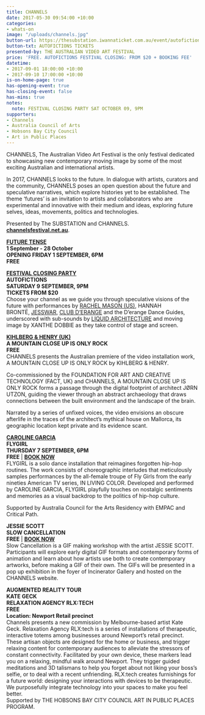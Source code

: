 ```yaml
---
title: CHANNELS
date: 2017-05-30 09:54:00 +10:00
categories:
- whats-on
image: "/uploads/channels.jpg"
button-url: https://thesubstation.iwannaticket.com.au/event/autofictions-channels-festival-closing-party-MTMyMjY
button-txt: AUTOFICTIONS TICKETS
presented-by: THE AUSTRALIAN VIDEO ART FESTIVAL
price: 'FREE. AUTOFICTIONS FESTIVAL CLOSING: FROM $20 + BOOKING FEE'
datetime:
- 2017-09-01 18:00:00 +10:00
- 2017-09-10 17:00:00 +10:00
is-on-home-page: true
has-opening-event: true
has-closing-event: false
has-mins: true
notes:
  note: FESTIVAL CLOSING PARTY SAT OCTOBER 09, 9PM
supporters:
- Channels
- Australia Council of Arts
- Hobsons Bay City Council
- Art in Public Places
---
```


CHANNELS, The Australian Video Art Festival is the only festival dedicated to showcasing new contemporary moving image by some of the most exciting Australian and international artists. 

In 2017, CHANNELS looks to the future. In dialogue with artists, curators and the community, CHANNELS poses an open question about the future and speculative narratives, which explore histories yet to be established. The theme ‘futures’ is an invitation to artists and collaborators who are experimental and innovative with their medium and ideas, exploring future selves, ideas, movements, politics and technologies.

Presented by The SUBSTATION and CHANNELS. <br> 
[**channelsfestival.net.au**](http://channelsfestival.net.au/).

[**FUTURE TENSE**](https://thesubstation.org.au/whats-on/future-tense/)<br>
**1 September - 28 October**<br>
**OPENING FRIDAY 1 SEPTEMBER, 6PM** <br>
**FREE** <br>

[**FESTIVAL CLOSING PARTY**](http://channelsfestival.net.au/program/party-festival-closing) <br>
**AUTOFICTIONS**<br>
**SATURDAY 9 SEPTEMBER, 9PM**<br>
**TICKETS FROM $20**<br>
Choose your channel as we guide you through speculative visions of the future with performances by [RACHEL MASON (US)](http://www.rachelannmason.com/), HANNAH BRONTË, [JESSWAR](https://www.facebook.com/Jesswaaaaar/), [CLUB D’ERANGE](https://www.facebook.com/clubderange) and the D’erange Dance Guides, underscored with sub-sounds by [LIQUID ARCHITECTURE](http://www.liquidarchitecture.org.au/) and moving image by XANTHE DOBBIE as they take control of stage and screen.

[**KIHLBERG & HENRY (UK)**](http://www.karinkihlberg-reubenhenry.org/)<br>
**A MOUNTAIN CLOSE UP IS ONLY ROCK** <BR>
**FREE**<br>
CHANNELS presents the Australian premiere of the video installation work, A MOUNTAIN
CLOSE UP IS ONLY ROCK by KIHLBERG & HENRY. 

Co-commissioned by the FOUNDATION FOR ART AND CREATIVE TECHNOLOGY (FACT, UK) and CHANNELS, A MOUNTAIN CLOSE UP IS ONLY ROCK forms a passage through the digital footprint of architect JØRN UTZON, guiding the viewer through an abstract archaeology that draws connections between the built environment and the landscape of the brain.

Narrated by a series of unfixed voices, the video envisions an obscure afterlife in the traces of the architect’s mythical house on Mallorca, its geographic location kept private and its evidence scant.

[**CAROLINE GARCIA**](http://carolinegarcia.com.au/) <br>
**FLYGIRL** <br>
**THURSDAY 7 SEPTEMBER, 6PM** <br>
**FREE** | [**BOOK NOW**](https://www.eventbrite.com.au/e/caroline-garcia-flygirl-tickets-36806521296)<br>
FLYGIRL is a solo dance installation that reimagines forgotten hip-hop routines. The work consists of choreographic interludes that meticulously samples performances by the all-female troupe of Fly Girls from the early nineties American TV series, IN LIVING COLOR. Developed and performed by CAROLINE GARCIA, FLYGIRL playfully touches on nostalgic sentiments and memories as a visual backdrop to the politics of hip-hop
culture.

Supported by Australia Council for the Arts Residency with EMPAC and Critical Path.

**JESSIE SCOTT** <br>
**SLOW CANCELLATION** <br>
**FREE** | [**BOOK NOW**](https://www.eventbrite.com.au/e/workshop-slow-cancellation-make-an-animated-gif-with-jessie-scott-tickets-36806553392)<br>
Slow Cancellation is a GIF making workshop with the artist JESSIE SCOTT. Participants will explore early digital GIF formats and contemporary forms of animation and learn about how artists use both to create contemporary artworks, before making a GIF of their own. The GIFs will be presented in a pop up exhibition in the foyer of Incinerator Gallery and hosted on the CHANNELS website.

**AUGMENTED REALITY TOUR** <br>
**KATE GECK** <br>
**RELAXATION AGENCY RLX:TECH**<br>
**FREE**<br>
**Location: Newport Retail precinct** <br> Channels presents a new commission by Melbourne-based artist Kate Geck. Relaxation Agency RLX:tech is a series of installations of therapeutic, interactive totems among businesses around Newport’s retail precinct. <br>
These artisan objects are designed for the home or business, and trigger relaxing content for contemporary audiences to alleviate the stressors of constant connectivity. Facilitated by your own device, these markers lead you on a relaxing, mindful walk around Newport. They trigger guided meditations and 3D talismans to help you forget about not liking your boss’s selfie, or to deal with a recent unfriending. RLX:tech creates furnishings for a future world: designing your interactions with devices to be therapeutic. We purposefully integrate technology into your spaces to make you feel better. <br>
Supported by THE HOBSONS BAY CITY COUNCIL ART IN PUBLIC PLACES PROGRAM.
